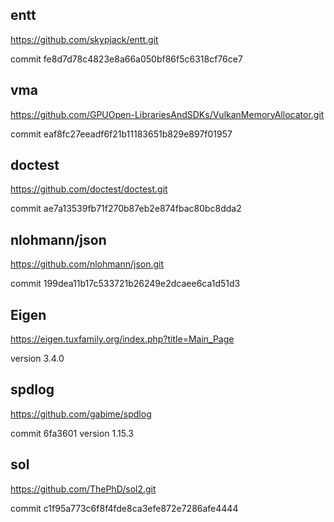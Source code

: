 ## entt

https://github.com/skypjack/entt.git

commit fe8d7d78c4823e8a66a050bf86f5c6318cf76ce7 



## vma

https://github.com/GPUOpen-LibrariesAndSDKs/VulkanMemoryAllocator.git

commit eaf8fc27eeadf6f21b11183651b829e897f01957 



## doctest

https://github.com/doctest/doctest.git

commit ae7a13539fb71f270b87eb2e874fbac80bc8dda2 


## nlohmann/json

https://github.com/nlohmann/json.git

commit 199dea11b17c533721b26249e2dcaee6ca1d51d3 


## Eigen

https://eigen.tuxfamily.org/index.php?title=Main_Page

version 3.4.0




## spdlog

https://github.com/gabime/spdlog

commit 6fa3601
version 1.15.3




## sol

https://github.com/ThePhD/sol2.git

commit c1f95a773c6f8f4fde8ca3efe872e7286afe4444 
